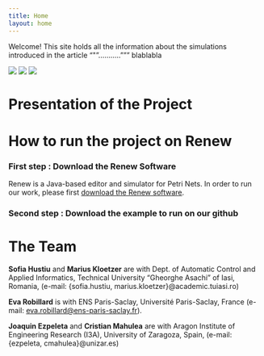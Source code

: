 ```yaml
---
title: Home
layout: home
---
```


Welcome! This site holds all the information about the simulations introduced in the article “"”………..””” blablabla

![](../pictures/LogoUZ.png) ![](../pictures/logo-TUIASI.png) ![](../pictures/ENSPS_UPSAY_logo_couleur_2.png)

# Presentation of the Project 

# How to run the project on Renew

### First step : Download the Renew Software

Renew is a Java-based editor and simulator for Petri Nets. In order to run our work, please first [download the Renew software](http://www.renew.de).

### Second step : Download the example to run on our github

# The Team 

**Sofia Hustiu** and **Marius Kloetzer** are with Dept. of Automatic Control and Applied Informatics, Technical University “Gheorghe Asachi” of Iasi, Romania, (e-mail: {sofia.hustiu, marius.kloetzer}@academic.tuiasi.ro)

**Eva Robillard** is with ENS Paris-Saclay, Université Paris-Saclay, France (e-mail: eva.robillard@ens-paris-saclay.fr).

**Joaquin Ezpeleta** and **Cristian Mahulea** are with Aragon Institute of Engineering Research (I3A), University of Zaragoza, Spain, (e-mail: {ezpeleta, cmahulea}@unizar.es)
